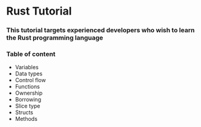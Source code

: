 # Rust Tutorial

### This tutorial targets experienced developers who wish to learn the Rust programming language

### Table of content

- Variables
- Data types
- Control flow
- Functions
- Ownership
- Borrowing
- Slice type
- Structs
- Methods
